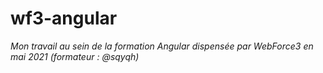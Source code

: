 # wf3-angular
*Mon travail au sein de la formation Angular dispensée par WebForce3 en mai 2021 (formateur : @sqyqh)*
